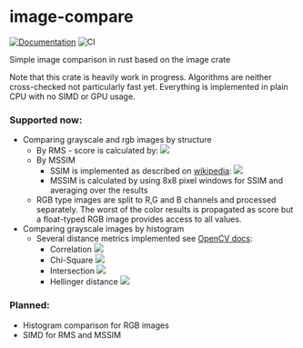 # image-compare
[![Documentation](https://docs.rs/image-compare/badge.svg)](https://docs.rs/image-compare)
![CI](https://github.com/ChrisRega/image-compare/actions/workflows/rust.yml/badge.svg?branch=main "CI")

Simple image comparison in rust based on the image crate

Note that this crate is heavily work in progress. Algorithms are neither cross-checked not particularly fast yet.
Everything is implemented in plain CPU with no SIMD or GPU usage.

### Supported now:
- Comparing grayscale and rgb images by structure
  - By RMS - score is calculated by: <img src="https://render.githubusercontent.com/render/math?math=1-\sqrt{\frac{(\sum_{x,y=0}^{x,y=w,h}\left(f(x,y)-g(x,y)\right)^2)}{w*h}}"> 
  - By MSSIM
    - SSIM is implemented as described on [wikipedia](https://en.wikipedia.org/wiki/Structural_similarity): <img src="https://render.githubusercontent.com/render/math?math=\mathrm{SSIM}(x,y)={\frac {(2\mu _{x}\mu _{y}+c_{1})(2\sigma _{xy}+c_{2})}{(\mu _{x}^{2}+\mu _{y}^{2}+c_{1})(\sigma _{x}^{2}+\sigma _{y}^{2}+c_{2})}}"> 
    - MSSIM is calculated by using 8x8 pixel windows for SSIM and averaging over the results
  - RGB type images are split to R,G and B channels and processed separately. The worst of the color results is propagated as score but a float-typed RGB image provides access to all values.
- Comparing grayscale images by histogram
  - Several distance metrics implemented see [OpenCV docs](https://docs.opencv.org/4.5.5/d8/dc8/tutorial_histogram_comparison.html):
    - Correlation <img src="https://render.githubusercontent.com/render/math?math=d(H_1,H_2) = \frac{\sum_I (H_1(I) - \bar{H_1}) (H_2(I) - \bar{H_2})}{\sqrt{\sum_I(H_1(I) - \bar{H_1})^2 \sum_I(H_2(I) - \bar{H_2})^2}}">
    - Chi-Square <img src="https://render.githubusercontent.com/render/math?math=d(H_1,H_2) = \sum _I \frac{\left(H_1(I)-H_2(I)\right)^2}{H_1(I)}">
    - Intersection <img src="https://render.githubusercontent.com/render/math?math=d(H_1,H_2) = \sum _I \min (H_1(I), H_2(I))">
    - Hellinger distance <img src="https://render.githubusercontent.com/render/math?math=d(H_1,H_2) = \sqrt{1 - \frac{1}{\sqrt{\int{H_1} \int{H_2}}} \sum_I \sqrt{H_1(I) \cdot H_2(I)}}">
     
### Planned:
- Histogram comparison for RGB images
- SIMD for RMS and MSSIM